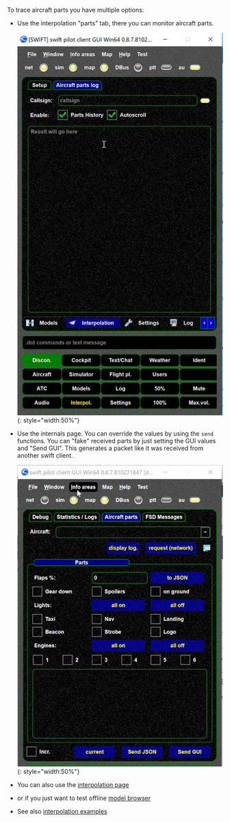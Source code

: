 <!--
    SPDX-FileCopyrightText: Copyright (C) swift Project Community / Contributors
    SPDX-License-Identifier: GFDL-1.3-only
-->

To trace aircraft parts you have multiple options:

- Use the interpolation "parts" tab, there you can monitor aircraft parts.

    ![](./../img/Interpolation_parts_log.jpg){: style="width:50%"}

- Use the internals page.
  You can override the values by using the `send` functions.
  You can "fake" received parts by just setting the GUI values and "Send GUI".
  This generates a packet like it was received from another swift client.

    ![](./../img/Aircraft_parts_internals.jpg){: style="width:50%"}

- You can also use the [interpolation page](./../documentation/swift_gui/interpolation_page.md)
- or if you just want to test offline [model browser](./model_browser.md)
- See also [interpolation examples](./interpolation_examples.md)
